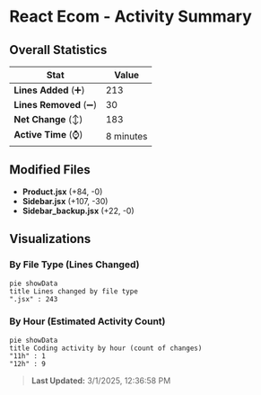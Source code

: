 # React Ecom - Activity Summary 

## Overall Statistics

| Stat                   | Value                                                             |
| ---------------------- | ----------------------------------------------------------------- |
| **Lines Added** (➕)   | 213                                          |
| **Lines Removed** (➖) | 30                                        |
| **Net Change** (↕)    | 183                |
| **Active Time** (⌚)   | 8 minutes |


## Modified Files
- **Product.jsx** (+84, -0)
- **Sidebar.jsx** (+107, -30)
- **Sidebar_backup.jsx** (+22, -0)

## Visualizations

### By File Type (Lines Changed)

```mermaid
pie showData
title Lines changed by file type
".jsx" : 243
```

### By Hour (Estimated Activity Count)

```mermaid
pie showData
title Coding activity by hour (count of changes)
"11h" : 1
"12h" : 9
```


> **Last Updated:** 3/1/2025, 12:36:58 PM